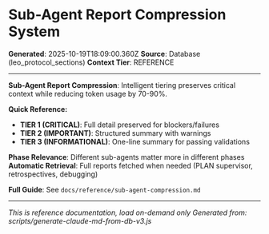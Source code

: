 # Sub-Agent Report Compression System

**Generated**: 2025-10-19T18:09:00.360Z
**Source**: Database (leo_protocol_sections)
**Context Tier**: REFERENCE

---

**Sub-Agent Report Compression**: Intelligent tiering preserves critical context while reducing token usage by 70-90%.

**Quick Reference:**
- **TIER 1 (CRITICAL)**: Full detail preserved for blockers/failures
- **TIER 2 (IMPORTANT)**: Structured summary with warnings
- **TIER 3 (INFORMATIONAL)**: One-line summary for passing validations

**Phase Relevance**: Different sub-agents matter more in different phases
**Automatic Retrieval**: Full reports fetched when needed (PLAN supervisor, retrospectives, debugging)

**Full Guide**: See `docs/reference/sub-agent-compression.md`

---

*This is reference documentation, load on-demand only*
*Generated from: scripts/generate-claude-md-from-db-v3.js*
